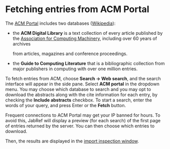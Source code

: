 # Fetching entries from ACM Portal

The [ACM Portal](https://dl.acm.org) includes two databases \([Wikipedia](https://en.wikipedia.org/wiki/Association_for_Computing_Machinery#Portal_and_Digital_Library)\):

* the **ACM Digital Library** is a text collection of every article published by the [Association for Computing Machinery](https://www.acm.org), including over 60 years of archives

  from articles, magazines and conference proceedings.

* the **Guide to Computing Literature** that is a bibliographic collection from major publishers in computing with over one million entries.

To fetch entries from ACM, choose **Search → Web search**, and the search interface will appear in the side pane. Select **ACM portal** in the dropdown menu. You may choose which database to search and you may opt to download the abstracts along with the cite information for each entry, by checking the **Include abstracts** checkbox. To start a search, enter the words of your query, and press Enter or the **Fetch** button.

Frequent connections to ACM Portal may get your IP banned for hours. To avoid this, JabRef will display a preview \(for each search\) of the first page of entries returned by the server. You can then choose which entries to download.

Then, the results are displayed in the [import inspection window](../import-export/README.md).

